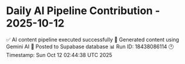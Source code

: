# Daily AI Pipeline Contribution - 2025-10-12

✅ AI content pipeline executed successfully
🤖 Generated content using Gemini AI
💾 Posted to Supabase database
📊 Run ID: 18438086114
🕐 Timestamp: Sun Oct 12 02:44:38 UTC 2025
